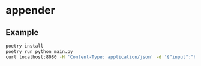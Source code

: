 appender
========

## Example

```bash
poetry install
poetry run python main.py
curl localhost:8080 -H 'Content-Type: application/json' -d '{"input":"hello"}'
```
